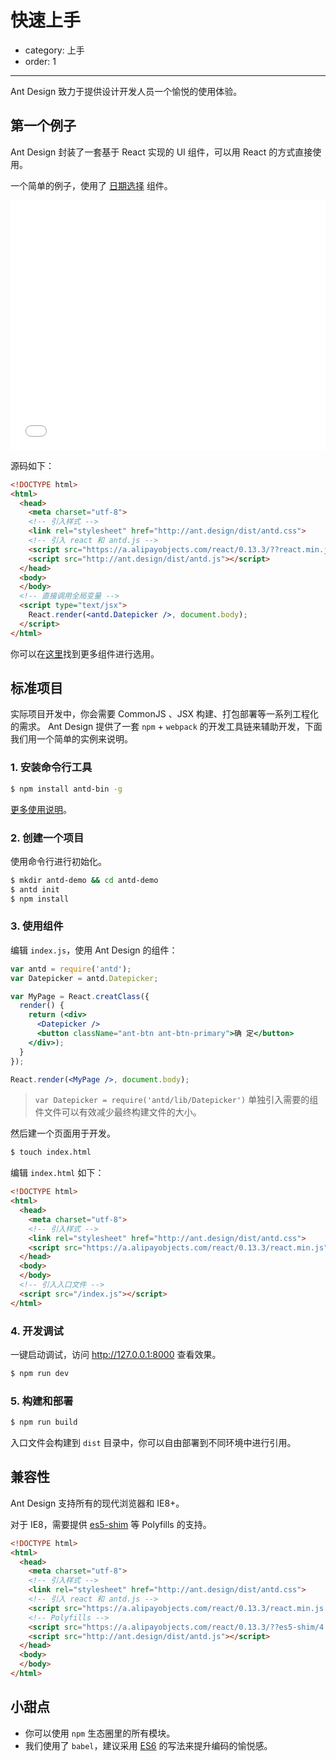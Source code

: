 # 快速上手

- category: 上手
- order: 1

---

Ant Design 致力于提供设计开发人员一个愉悦的使用体验。

## 第一个例子

Ant Design 封装了一套基于 React 实现的 UI 组件，可以用 React 的方式直接使用。

一个简单的例子，使用了 [日期选择](http://ant.design/components/datepicker) 组件。

<iframe width="100%" height="400" src="//jsfiddle.net/afc163/k13sq3e3/embedded/result,html" allowfullscreen="allowfullscreen" frameborder="0"></iframe>

源码如下：

```html
<!DOCTYPE html>
<html>
  <head>
    <meta charset="utf-8">
    <!-- 引入样式 -->
    <link rel="stylesheet" href="http://ant.design/dist/antd.css">
    <!-- 引入 react 和 antd.js -->
    <script src="https://a.alipayobjects.com/react/0.13.3/??react.min.js,JSXTransformer.js"></script>
    <script src="http://ant.design/dist/antd.js"></script>
  </head>
  <body>
  </body>
  <!-- 直接调用全局变量 -->
  <script type="text/jsx">
    React.render(<antd.Datepicker />, document.body);
  </script>
</html>
```

你可以在[这里](/components/layout/)找到更多组件进行选用。


## 标准项目

实际项目开发中，你会需要 CommonJS 、JSX 构建、打包部署等一系列工程化的需求。
Ant Design 提供了一套 `npm` + `webpack` 的开发工具链来辅助开发，下面我们用一个简单的实例来说明。

### 1. 安装命令行工具

```bash
$ npm install antd-bin -g
```

[更多使用说明](https://github.com/ant-design/antd-bin)。

### 2. 创建一个项目

使用命令行进行初始化。

```bash
$ mkdir antd-demo && cd antd-demo
$ antd init
$ npm install
```

### 3. 使用组件

编辑 `index.js`，使用 Ant Design 的组件：

```jsx
var antd = require('antd');
var Datepicker = antd.Datepicker;

var MyPage = React.creatClass({
  render() {
    return (<div>
      <Datepicker />
      <button className="ant-btn ant-btn-primary">确 定</button>
    </div>);
  }
});

React.render(<MyPage />, document.body);
```

> `var Datepicker = require('antd/lib/Datepicker')` 单独引入需要的组件文件可以有效减少最终构建文件的大小。

然后建一个页面用于开发。

```bash
$ touch index.html
```

编辑 `index.html` 如下：

```html
<!DOCTYPE html>
<html>
  <head>
    <meta charset="utf-8">
    <!-- 引入样式 -->
    <link rel="stylesheet" href="http://ant.design/dist/antd.css">
    <script src="https://a.alipayobjects.com/react/0.13.3/react.min.js"></script>
  </head>
  <body>
  </body>
  <!-- 引入入口文件 -->
  <script src="/index.js"></script>
</html>
```

### 4. 开发调试

一键启动调试，访问 http://127.0.0.1:8000 查看效果。

```bash
$ npm run dev
```

### 5. 构建和部署

```bash
$ npm run build
```

入口文件会构建到 `dist` 目录中，你可以自由部署到不同环境中进行引用。

## 兼容性

Ant Design 支持所有的现代浏览器和 IE8+。

对于 IE8，需要提供 [es5-shim](http://facebook.github.io/react/docs/working-with-the-browser.html#browser-support-and-polyfills) 等 Polyfills 的支持。


```html
<!DOCTYPE html>
<html>
  <head>
    <meta charset="utf-8">
    <!-- 引入样式 -->
    <link rel="stylesheet" href="http://ant.design/dist/antd.css">
    <!-- 引入 react 和 antd.js -->
    <script src="https://a.alipayobjects.com/react/0.13.3/react.min.js.js"></script>
    <!-- Polyfills -->
    <script src="https://a.alipayobjects.com/react/0.13.3/??es5-shim/4.0.5/es5-shim.js,es5-shim/4.0.5/es5-sham.js,html5shiv/3.7.2/src/html5shiv.js"></script>
    <script src="http://ant.design/dist/antd.js"></script>
  </head>
  <body>
  </body>
</html>
```

## 小甜点

- 你可以使用 `npm` 生态圈里的所有模块。
- 我们使用了 `babel`，建议采用 [ES6](https://babeljs.io/docs/learn-es2015/) 的写法来提升编码的愉悦感。
